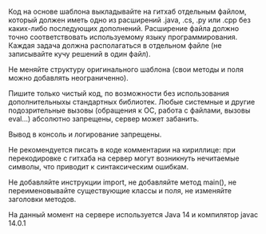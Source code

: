 Код на основе шаблона выкладывайте на гитхаб отдельным файлом, который должен иметь одно из расширений .java, .cs, .py или .cpp без каких-либо последующих дополнений.
Расширение файла должно точно соответствовать используемому языку программирования.
Каждая задача должна располагаться в отдельном файле (не записывайте кучу решений в один файл).

Не меняйте структуру оригинального шаблона (свои методы и поля можно добавлять неограниченно).

Пишите только чистый код, по возможности без использования дополнительныхы стандартных библиотек.
Любые системные и другие подозрительные вызовы (обращения к ОС, работа с файлами, вызовы eval...) абсолютно запрещены, сервер может забанить.

Вывод в консоль и логирование запрещены.

Не рекомендуется писать в коде комментарии на кириллице: при перекодировке с гитхаба на сервер могут возникнуть нечитаемые символы, что приводит к синтаксическим ошибкам.


Не добавляйте инструкции import, не добавляйте метод main(), не переименовывайте существующие классы и поля, не изменяйте заголовки методов.

На данный момент на сервере используется Java 14 и компилятор javac 14.0.1